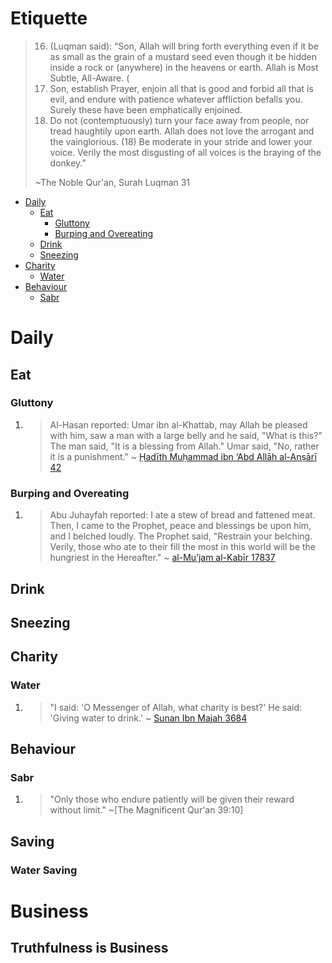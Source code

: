 <h1>Etiquette</h1>

> 16. (Luqman said): “Son, Allah will bring forth everything even if it be as small as the grain of a mustard seed even though it be hidden inside a rock or (anywhere) in the heavens or earth. Allah is Most Subtle, All-Aware. (
> 17. Son, establish Prayer, enjoin all that is good and forbid all that is evil, and endure with patience whatever affliction befalls you. Surely these have been emphatically enjoined. 
> 18. Do not (contemptuously) turn your face away from people, nor tread haughtily upon earth. Allah does not love the arrogant and the vainglorious. (18) Be moderate in your stride and lower your voice. Verily the most disgusting of all voices is the braying of the donkey.”
> 
> ~The Noble Qur'an, Surah Luqman 31

- [Daily](#daily)
  - [Eat](#eat)
    - [Gluttony](#gluttony)
    - [Burping and Overeating](#burping-and-overeating)
  - [Drink](#drink)
  - [Sneezing](#sneezing)
- [Charity](#charity)
  - [Water](#water)
- [Behaviour](#behaviour)
  - [Sabr](#sabr)

# Daily
## Eat
### Gluttony
1. > Al-Hasan reported: Umar ibn al-Khattab, may Allah be pleased with him, saw a man with a large belly and he said, "What is this?" The man said, "It is a blessing from Allah." Umar said, "No, rather it is a punishment." ~ [Ḥadīth Muḥammad ibn ‘Abd Allāh al-Anṣārī 42](https://www.abuaminaelias.com/dailyhadithonline/2018/03/04/big-belly-punishment-not-blessing/)
### Burping and Overeating
1. > Abu Juhayfah reported: I ate a stew of bread and fattened meat. Then, I came to the Prophet, peace and blessings be upon him, and I belched loudly. The Prophet said, "Restrain your belching. Verily, those who ate to their fill the most in this world will be the hungriest in the Hereafter." ~ [al-Mu’jam al-Kabīr 17837](https://www.abuaminaelias.com/dailyhadithonline/2013/12/26/restrain-burping-no-overeating/)
## Drink
## Sneezing

## Charity
### Water
1. > "I said: 'O Messenger of Allah, what charity is best?' He said: 'Giving water to drink.' ~ [Sunan Ibn Majah 3684](https://sunnah.com/ibnmajah:3684) 

## Behaviour
### Sabr
1. > "Only those who endure patiently will be given their reward without limit." ~[The Magnificent Qur'an 39:10]

## Saving
### Water Saving

# Business
## Truthfulness is Business 
